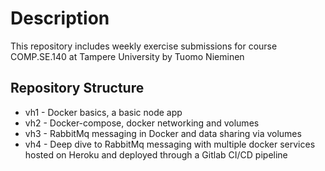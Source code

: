 # Description

This repository includes weekly exercise submissions for course COMP.SE.140 at Tampere University
by Tuomo Nieminen

## Repository Structure

- vh1 - Docker basics, a basic node app
- vh2 - Docker-compose, docker networking and volumes
- vh3 - RabbitMq messaging in Docker and data sharing via volumes 
- vh4 - Deep dive to RabbitMq messaging with multiple docker services hosted on Heroku and deployed through a Gitlab CI/CD pipeline